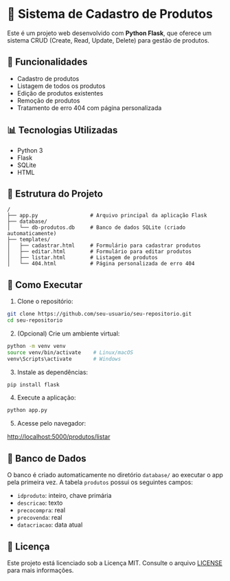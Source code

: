 # 📂 Sistema de Cadastro de Produtos

Este é um projeto web desenvolvido com **Python Flask**, que oferece um sistema CRUD (Create, Read, Update, Delete) para gestão de produtos.

## 📅 Funcionalidades

- Cadastro de produtos
- Listagem de todos os produtos
- Edição de produtos existentes
- Remoção de produtos
- Tratamento de erro 404 com página personalizada

## 📊 Tecnologias Utilizadas

- Python 3
- Flask
- SQLite
- HTML

## 📁 Estrutura do Projeto

```
/
├── app.py                 # Arquivo principal da aplicação Flask
├── database/
│   └── db-produtos.db     # Banco de dados SQLite (criado automaticamente)
├── templates/
│   ├── cadastrar.html     # Formulário para cadastrar produtos
│   ├── editar.html        # Formulário para editar produtos
│   ├── listar.html        # Listagem de produtos
│   └── 404.html           # Página personalizada de erro 404
```

## 🚀 Como Executar

1. Clone o repositório:

```bash
git clone https://github.com/seu-usuario/seu-repositorio.git
cd seu-repositorio
```

2. (Opcional) Crie um ambiente virtual:

```bash
python -m venv venv
source venv/bin/activate    # Linux/macOS
venv\Scripts\activate       # Windows
```

3. Instale as dependências:

```bash
pip install flask
```

4. Execute a aplicação:

```bash
python app.py
```

5. Acesse pelo navegador:

[http://localhost:5000/produtos/listar](http://localhost:5000/produtos/listar)

## 📝 Banco de Dados

O banco é criado automaticamente no diretório `database/` ao executar o app pela primeira vez. A tabela `produtos` possui os seguintes campos:

- `idproduto`: inteiro, chave primária
- `descricao`: texto
- `precocompra`: real
- `precovenda`: real
- `datacriacao`: data atual

## 💼 Licença

Este projeto está licenciado sob a Licença MIT. Consulte o arquivo [LICENSE](LICENSE) para mais informações.


